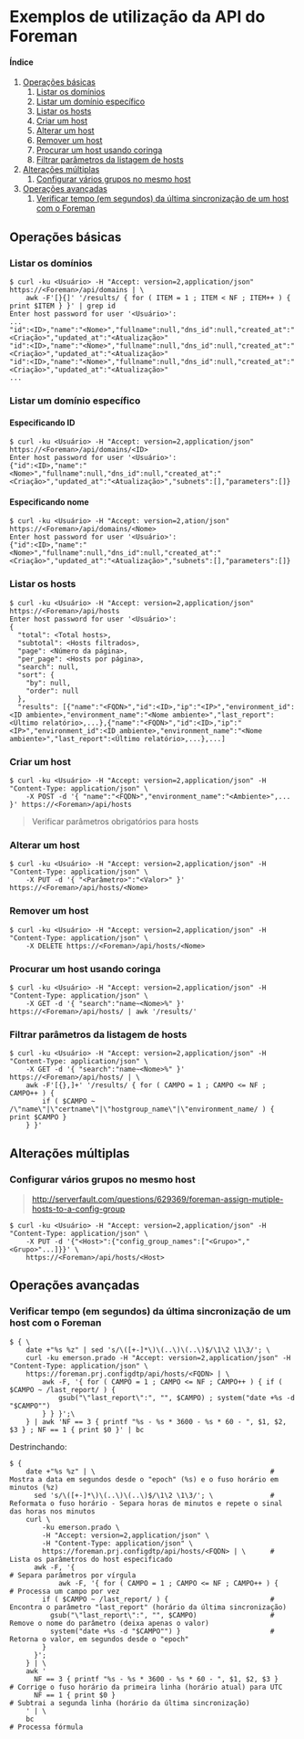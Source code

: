 # Exemplos de utilização da API do Foreman

#### Índice

1. [Operações básicas](#operações-básicas)
	1. [Listar os domínios](#listar-os-domínios)
	1. [Listar um domínio específico](#listar-um-domínio-específico)
	1. [Listar os hosts](#listar-os-hosts)
	1. [Criar um host](#criar-um-host)
	1. [Alterar um host](#alterar-um-host)
	1. [Remover um host](#remover-um-host)
	1. [Procurar um host usando coringa](#procurar-um-host-usando-coringa)
	1. [Filtrar parâmetros da listagem de hosts](#filtrar-parâmetros-da-listagem-de-hosts)
1. [Alterações múltiplas](#alterações-múltiplas)
	1. [Configurar vários grupos no mesmo host](configurar-vários-grupos-no-mesmo-host)
1. [Operações avançadas](#operações-avançadas)
	1. [Verificar tempo (em segundos) da última sincronização de um host com o Foreman](#verificar-tempo-em-segundos-da-última-sincronização-de-um-host-com-o-foreman)

## Operações básicas

### Listar os domínios

```
$ curl -ku <Usuário> -H "Accept: version=2,application/json" https://<Foreman>/api/domains | \
	awk -F'[}{]' '/results/ { for ( ITEM = 1 ; ITEM < NF ; ITEM++ ) { print $ITEM } }' | grep id
Enter host password for user '<Usuário>':
...
"id":<ID>,"name":"<Nome>","fullname":null,"dns_id":null,"created_at":"<Criação>","updated_at":"<Atualização>"
"id":<ID>,"name":"<Nome>","fullname":null,"dns_id":null,"created_at":"<Criação>","updated_at":"<Atualização>"
"id":<ID>,"name":"<Nome>","fullname":null,"dns_id":null,"created_at":"<Criação>","updated_at":"<Atualização>"
...
```

### Listar um domínio específico

#### Especificando ID

```
$ curl -ku <Usuário> -H "Accept: version=2,application/json" https://<Foreman>/api/domains/<ID>
Enter host password for user '<Usuário>':
{"id":<ID>,"name":"<Nome>","fullname":null,"dns_id":null,"created_at":"<Criação>","updated_at":"<Atualização>","subnets":[],"parameters":[]}
```

#### Especificando nome

```
$ curl -ku <Usuário> -H "Accept: version=2,ation/json" https://<Foreman>/api/domains/<Nome>
Enter host password for user '<Usuário>':
{"id":<ID>,"name":"<Nome>","fullname":null,"dns_id":null,"created_at":"<Criação>","updated_at":"<Atualização>","subnets":[],"parameters":[]}
```

### Listar os hosts

```
$ curl -ku <Usuário> -H "Accept: version=2,application/json" https://<Foreman>/api/hosts
Enter host password for user '<Usuário>':
{
  "total": <Total hosts>,
  "subtotal": <Hosts filtrados>,
  "page": <Número da página>,
  "per_page": <Hosts por página>,
  "search": null,
  "sort": {
    "by": null,
    "order": null
  },
  "results": [{"name":"<FQDN>","id":<ID>,"ip":"<IP>","environment_id":<ID ambiente>,"environment_name":"<Nome ambiente>","last_report":<Último relatório>,...},{"name":"<FQDN>","id":<ID>,"ip":"<IP>","environment_id":<ID ambiente>,"environment_name":"<Nome ambiente>","last_report":<Último relatório>,...},...]
```

### Criar um host

```
$ curl -ku <Usuário> -H "Accept: version=2,application/json" -H "Content-Type: application/json" \
	-X POST -d '{ "name":"<FQDN>","environment_name":"<Ambiente>",... }' https://<Foreman>/api/hosts
```

> Verificar parâmetros obrigatórios para hosts

### Alterar um host

```
$ curl -ku <Usuário> -H "Accept: version=2,application/json" -H "Content-Type: application/json" \
	-X PUT -d '{ "<Parâmetro>":"<Valor>" }' https://<Foreman>/api/hosts/<Nome>
```

### Remover um host

```
$ curl -ku <Usuário> -H "Accept: version=2,application/json" -H "Content-Type: application/json" \
	-X DELETE https://<Foreman>/api/hosts/<Nome>
```

### Procurar um host usando coringa

```
$ curl -ku <Usuário> -H "Accept: version=2,application/json" -H "Content-Type: application/json" \
	-X GET -d '{ "search":"name~<Nome>%" }' https://<Foreman>/api/hosts/ | awk '/results/'
```

### Filtrar parâmetros da listagem de hosts

```
$ curl -ku <Usuário> -H "Accept: version=2,application/json" -H "Content-Type: application/json" \
	-X GET -d '{ "search":"name~<Nome>%" }' https://<Foreman>/api/hosts/ | \
	awk -F'[{},]+' '/results/ { for ( CAMPO = 1 ; CAMPO <= NF ; CAMPO++ ) {
		if ( $CAMPO ~ /\"name\"|\"certname\"|\"hostgroup_name\"|\"environment_name/ ) { print $CAMPO }
	} }'
```

## Alterações múltiplas

### Configurar vários grupos no mesmo host

> http://serverfault.com/questions/629369/foreman-assign-mutiple-hosts-to-a-config-group

```
$ curl -ku <Usuário> -H "Accept: version=2,application/json" -H "Content-Type: application/json" \
	-X PUT -d '{"<Host>":{"config_group_names":["<Grupo>","<Grupo>"...]}}' \
	https://<Foreman>/api/hosts/<Host>
```

## Operações avançadas

### Verificar tempo (em segundos) da última sincronização de um host com o Foreman

```
$ { \
	date +"%s %z" | sed 's/\([+-]*\)\(..\)\(..\)$/\1\2 \1\3/'; \
	curl -ku emerson.prado -H "Accept: version=2,application/json" -H "Content-Type: application/json" \
	https://foreman.prj.configdtp/api/hosts/<FQDN> | \
		awk -F, '{ for ( CAMPO = 1 ; CAMPO <= NF ; CAMPO++ ) { if ( $CAMPO ~ /last_report/ ) {
			gsub("\"last_report\":", "", $CAMPO) ; system("date +%s -d "$CAMPO"")
		} } }';\
	} | awk 'NF == 3 { printf "%s - %s * 3600 - %s * 60 - ", $1, $2, $3 } ; NF == 1 { print $0 }' | bc
```

Destrinchando:

```
$ {
    date +"%s %z" | \                                         	# Mostra a data em segundos desde o "epoch" (%s) e o fuso horário em minutos (%z)
      sed 's/\([+-]*\)\(..\)\(..\)$/\1\2 \1\3/'; \            	# Reformata o fuso horário - Separa horas de minutos e repete o sinal das horas nos minutos
    curl \
        -ku emerson.prado \
        -H "Accept: version=2,application/json" \
        -H "Content-Type: application/json" \
        https://foreman.prj.configdtp/api/hosts/<FQDN> | \    	# Lista os parâmetros do host especificado
      awk -F, '{																						  	# Separa parâmetros por vírgula
			awk -F, '{ for ( CAMPO = 1 ; CAMPO <= NF ; CAMPO++ ) {  	# Processa um campo por vez
        if ( $CAMPO ~ /last_report/ ) {                       	# Encontra o parâmetro "last_report" (horário da última sincronização)
          gsub("\"last_report\":", "", $CAMPO)                	# Remove o nome do parâmetro (deixa apenas o valor)
          system("date +%s -d "$CAMPO"") }                    	# Retorna o valor, em segundos desde o "epoch"
        }
      }';
	} | \
    awk '
      NF == 3 { printf "%s - %s * 3600 - %s * 60 - ", $1, $2, $3 }    # Corrige o fuso horário da primeira linha (horário atual) para UTC
      NF == 1 { print $0 }                                            # Subtrai a segunda linha (horário da última sincronização)
    ' | \
    bc                                                              	# Processa fórmula
```
